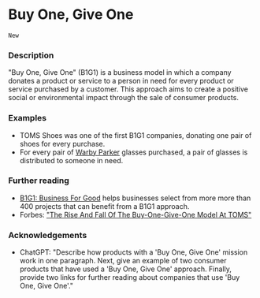 # Buy One, Give One

`New`

### Description

"Buy One, Give One" (B1G1) is a business model in which a company donates a product or service to a person in need for every product or service purchased by a customer. This approach aims to create a positive social or environmental impact through the sale of consumer products. 

### Examples

- TOMS Shoes was one of the first B1G1 companies, donating one pair of shoes for every purchase.
- For every pair of [Warby Parker](https://www.warbyparker.com/buy-a-pair-give-a-pair) glasses purchased, a pair of glasses is distributed to someone in need.

### Further reading

- [B1G1: Business For Good](https://www.b1g1.com/) helps businesses select from more more than 400 projects that can benefit from a B1G1 approach.
- Forbes: ["The Rise And Fall Of The Buy-One-Give-One Model At TOMS"](https://www.forbes.com/sites/davidhessekiel/2021/04/28/the-rise-and-fall-of-the-buy-one-give-one-model-at-toms)

### Acknowledgements

- ChatGPT: "Describe how products with a 'Buy One, Give One' mission work in one paragraph. Next, give an example of two consumer products that have used a 'Buy One, Give One' approach. Finally, provide two links for further reading about companies that use 'Buy One, Give One'."